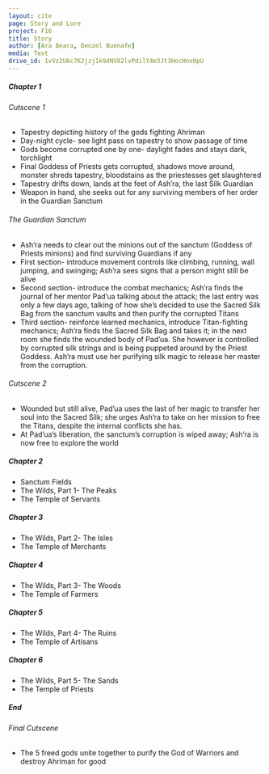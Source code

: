 ```yaml
---
layout: cite
page: Story and Lore
project: F16
title: Story
author: [Ara Beara, Denzel Buenafe]
media: Text
drive_id: 1vVz2U6c7K2jzj1k94NV82lvPdilY4m3Jt3HocHnx0pU
---
```

##### Chapter 1

###### Cutscene 1

- Tapestry depicting history of the gods fighting Ahriman
- Day-night cycle- see light pass on tapestry to show passage of time
- Gods become corrupted one by one- daylight fades and stays dark, torchlight
- Final Goddess of Priests gets corrupted, shadows move around, monster shreds tapestry, bloodstains as the priestesses get slaughtered
- Tapestry drifts down, lands at the feet of Ash’ra, the last Silk Guardian
- Weapon in hand, she seeks out for any surviving members of her order in the Guardian Sanctum

###### The Guardian Sanctum

- Ash’ra needs to clear out the minions out of the sanctum (Goddess of Priests minions) and find surviving Guardians if any
- First section- introduce movement controls like climbing, running, wall jumping, and swinging; Ash’ra sees signs that a person might still be alive
- Second section- introduce the combat mechanics; Ash’ra finds the journal of her mentor Pad’ua talking about the attack; the last entry was only a few days ago, talking of how she’s decided to use the Sacred Silk Bag from the sanctum vaults and then purify the corrupted Titans
- Third section- reinforce learned mechanics, introduce Titan-fighting mechanics; Ash’ra finds the Sacred Silk Bag and takes it; in the next room she finds the wounded body of Pad’ua. She however is controlled by corrupted silk strings and is being puppeted around by the Priest Goddess. Ash’ra must use her purifying silk magic to release her master from the corruption.

###### Cutscene 2

- Wounded but still alive, Pad’ua uses the last of her magic to transfer her soul into the Sacred Silk; she urges Ash’ra to take on her mission to free the Titans, despite the internal conflicts she has.
- At Pad’ua’s liberation, the sanctum’s corruption is wiped away; Ash’ra is now free to explore the world

##### Chapter 2

- Sanctum Fields
- The Wilds, Part 1- The Peaks
- The Temple of Servants

##### Chapter 3

- The Wilds, Part 2- The Isles
- The Temple of Merchants

##### Chapter 4

- The Wilds, Part 3- The Woods
- The Temple of Farmers

##### Chapter 5

- The Wilds, Part 4- The Ruins
- The Temple of Artisans

##### Chapter 6
- The Wilds, Part 5- The Sands
- The Temple of Priests

##### End

###### Final Cutscene

- The 5 freed gods unite together to purify the God of Warriors and destroy Ahriman for good
